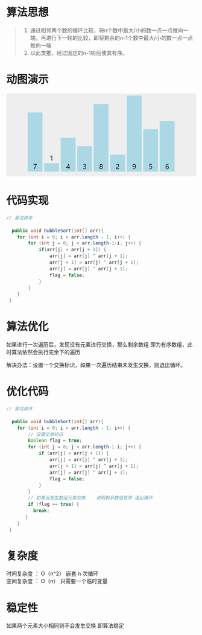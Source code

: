 #  算法思想


 > 1. 通过相邻两个数的循环比较，将n个数中最大/小的数一点一点推向一端，再进行下一轮的比较，即将剩余的n-1个数中最大/小的数一点一点推向一端
 > 2. 以此类推，经过固定的n-1轮后使其有序。 

#  动图演示
![冒泡](../img/冒泡排序.gif)


#  代码实现

```java
// 冒泡排序
                                
  public void bubbleSort(int[] arr){                
    for (int i = 0; i < arr.length - 1; i++) {
        for (int j = 0; j < arr.length-1-i; j++) {         
            if(arr[j] > arr[j + 1]) {                      
                arr[j] = arr[j] ^ arr[j + 1];              
                arr[j + 1] = arr[j] ^ arr[j + 1];          
                arr[j] = arr[j] ^ arr[j + 1];    
                flag = false;  	
            }                                              
        }
    }                                                      
 }  

```

# 算法优化
如果进行一次遍历后，发现没有元素进行交换，那么剩余数组
即为有序数组，此时算法依然会执行完余下的遍历

解决办法：设置一个交换标识，如果一次遍历结束未发生交换，则退出循环。

# 优化代码


```java
// 冒泡排序
                                
  public void bubbleSort(int[] arr){                
    for (int i = 0; i < arr.length - 1; i++) {  
        // 设置交换标识
        Boolean flag = true; 
        for (int j = 0; j < arr.length-1-i; j++) {         
            if (arr[j] > arr[j + 1]) {                      
                arr[j] = arr[j] ^ arr[j + 1];              
                arr[j + 1] = arr[j] ^ arr[j + 1];          
                arr[j] = arr[j] ^ arr[j + 1];    
                flag = false;  	
            }                                              
        }
        // 如果没发生数组元素交换    说明剩余数组有序 退出循环
        if (flag == true) {      
          break;           
       }                       
    }                                                      
 }  

```

#  复杂度
时间复杂度 ： O（n^2） 嵌套 n 次循环  
空间复杂度 ： O（n）       只需要一个临时变量

#  稳定性
如果两个元素大小相同则不会发生交换  即算法稳定
